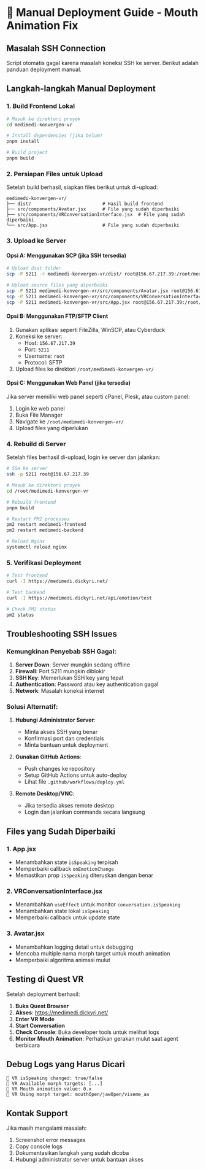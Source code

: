 # 🚀 Manual Deployment Guide - Mouth Animation Fix

## Masalah SSH Connection

Script otomatis gagal karena masalah koneksi SSH ke server. Berikut adalah panduan deployment manual.

## Langkah-langkah Manual Deployment

### 1. Build Frontend Lokal

```bash
# Masuk ke direktori proyek
cd medimedi-konvergen-vr

# Install dependencies (jika belum)
pnpm install

# Build project
pnpm build
```

### 2. Persiapan Files untuk Upload

Setelah build berhasil, siapkan files berikut untuk di-upload:

```
medimedi-konvergen-vr/
├── dist/                          # Hasil build frontend
├── src/components/Avatar.jsx      # File yang sudah diperbaiki
├── src/components/VRConversationInterface.jsx  # File yang sudah diperbaiki
└── src/App.jsx                    # File yang sudah diperbaiki
```

### 3. Upload ke Server

#### Opsi A: Menggunakan SCP (jika SSH tersedia)

```bash
# Upload dist folder
scp -P 5211 -r medimedi-konvergen-vr/dist/ root@156.67.217.39:/root/medimedi-konvergen-vr/

# Upload source files yang diperbaiki
scp -P 5211 medimedi-konvergen-vr/src/components/Avatar.jsx root@156.67.217.39:/root/medimedi-konvergen-vr/src/components/
scp -P 5211 medimedi-konvergen-vr/src/components/VRConversationInterface.jsx root@156.67.217.39:/root/medimedi-konvergen-vr/src/components/
scp -P 5211 medimedi-konvergen-vr/src/App.jsx root@156.67.217.39:/root/medimedi-konvergen-vr/src/
```

#### Opsi B: Menggunakan FTP/SFTP Client

1. Gunakan aplikasi seperti FileZilla, WinSCP, atau Cyberduck
2. Koneksi ke server:
   - Host: `156.67.217.39`
   - Port: `5211`
   - Username: `root`
   - Protocol: SFTP
3. Upload files ke direktori `/root/medimedi-konvergen-vr/`

#### Opsi C: Menggunakan Web Panel (jika tersedia)

Jika server memiliki web panel seperti cPanel, Plesk, atau custom panel:
1. Login ke web panel
2. Buka File Manager
3. Navigate ke `/root/medimedi-konvergen-vr/`
4. Upload files yang diperlukan

### 4. Rebuild di Server

Setelah files berhasil di-upload, login ke server dan jalankan:

```bash
# SSH ke server
ssh -p 5211 root@156.67.217.39

# Masuk ke direktori proyek
cd /root/medimedi-konvergen-vr

# Rebuild frontend
pnpm build

# Restart PM2 processes
pm2 restart medimedi-frontend
pm2 restart medimedi-backend

# Reload Nginx
systemctl reload nginx
```

### 5. Verifikasi Deployment

```bash
# Test frontend
curl -I https://medimedi.dickyri.net/

# Test backend
curl -I https://medimedi.dickyri.net/api/emotion/test

# Check PM2 status
pm2 status
```

## Troubleshooting SSH Issues

### Kemungkinan Penyebab SSH Gagal:

1. **Server Down**: Server mungkin sedang offline
2. **Firewall**: Port 5211 mungkin diblokir
3. **SSH Key**: Memerlukan SSH key yang tepat
4. **Authentication**: Password atau key authentication gagal
5. **Network**: Masalah koneksi internet

### Solusi Alternatif:

1. **Hubungi Administrator Server**:
   - Minta akses SSH yang benar
   - Konfirmasi port dan credentials
   - Minta bantuan untuk deployment

2. **Gunakan GitHub Actions**:
   - Push changes ke repository
   - Setup GitHub Actions untuk auto-deploy
   - Lihat file `.github/workflows/deploy.yml`

3. **Remote Desktop/VNC**:
   - Jika tersedia akses remote desktop
   - Login dan jalankan commands secara langsung

## Files yang Sudah Diperbaiki

### 1. App.jsx
- Menambahkan state `isSpeaking` terpisah
- Memperbaiki callback `onEmotionChange`
- Memastikan prop `isSpeaking` diteruskan dengan benar

### 2. VRConversationInterface.jsx
- Menambahkan `useEffect` untuk monitor `conversation.isSpeaking`
- Menambahkan state lokal `isSpeaking`
- Memperbaiki callback untuk update state

### 3. Avatar.jsx
- Menambahkan logging detail untuk debugging
- Mencoba multiple nama morph target untuk mouth animation
- Memperbaiki algoritma animasi mulut

## Testing di Quest VR

Setelah deployment berhasil:

1. **Buka Quest Browser**
2. **Akses**: https://medimedi.dickyri.net/
3. **Enter VR Mode**
4. **Start Conversation**
5. **Check Console**: Buka developer tools untuk melihat logs
6. **Monitor Mouth Animation**: Perhatikan gerakan mulut saat agent berbicara

## Debug Logs yang Harus Dicari

```
🎤 VR isSpeaking changed: true/false
🎤 VR Available morph targets: [...]
🎤 VR Mouth animation value: 0.x
🎤 VR Using morph target: mouthOpen/jawOpen/viseme_aa
```

## Kontak Support

Jika masih mengalami masalah:
1. Screenshot error messages
2. Copy console logs
3. Dokumentasikan langkah yang sudah dicoba
4. Hubungi administrator server untuk bantuan akses